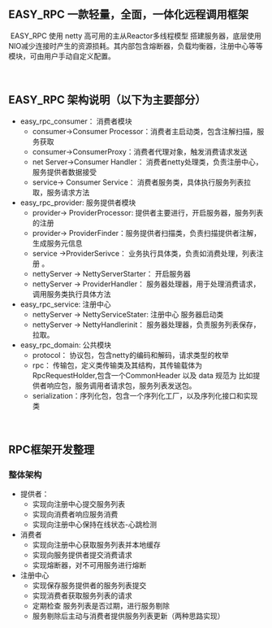 ## EASY_RPC 一款轻量，全面，一体化远程调用框架

​	EASY_RPC  使用 netty  高可用的主从Reactor多线程模型 搭建服务器，底层使用NIO减少连接时产生的资源损耗。其内部包含熔断器，负载均衡器，注册中心等等模块，可由用户手动自定义配置。

​

## EASY_RPC 架构说明（以下为主要部分）

- easy_rpc_consumer： 消费者模块
    - consumer->Consumer Processor：消费者主启动类，包含注解扫描，服务获取
    - consumer->ConsumerProxy：消费者代理对象，触发消费请求发送
    - net Server->Consumer Handler： 消费者netty处理类，负责注册中心，服务提供者数据接受
    - service-> Consumer Service： 消费者服务类，具体执行服务列表拉取，服务请求方法
- easy_rpc_provider: 服务提供者模块
    - provider-> ProviderProcessor: 提供者主要进行，开启服务器，服务列表的注册
    - provider-> ProviderFinder：服务提供者扫描类，负责扫描提供者注解，生成服务元信息
    - service ->ProviderSerivce： 业务执行具体类，负责如消费处理，列表注册 。
    - nettyServer -> NettyServerStarter： 开启服务器
    - nettyServer -> ProviderHandler： 服务器处理器，用于处理消费请求，调用服务类执行具体方法
- easy_rpc_service: 注册中心
    - nettyServer -> NettyServiceStater: 注册中心 服务器启动类
    - nettyServer -> NettyHandlerinit： 服务器处理器，负责服务列表保存，拉取。
- easy_rpc_domain: 公共模块
    - protocol： 协议包，包含netty的编码和解码，请求类型的枚举
    - rpc： 传输包，定义类传输类及其结构，其传输载体为RpcRequestHolder,包含一个CommonHeader 以及 data  规范为 比如提供者响应包，服务调用者请求包，服务列表发送包。
    - serialization：序列化包，包含一个序列化工厂，以及序列化接口和实现类

​







## RPC框架开发整理

### 整体架构

- 提供者：
    - 实现向注册中心提交服务列表
    - 实现向消费者响应服务消费
    - 实现向注册中心保持在线状态-心跳检测
- 消费者
    - 实现向注册中心获取服务列表并本地缓存
    - 实现向服务提供者提交消费请求
    - 实现熔断器，对不可用服务进行熔断
- 注册中心
    - 实现保存服务提供者的服务列表提交
    - 实现消费者获取服务列表的请求
    - 定期检查 服务列表是否过期，进行服务剔除
    - 服务剔除后主动与消费者提供服务列表更新（两种思路实现）